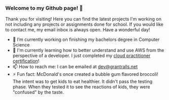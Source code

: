 ### Welcome to my Github page! 👋

Thank you for visiting! Here you can find the latest projects I'm working on not including any projects or assignments done for school. If you would like to contact me, my email inbox is always open. Have a wonderful day!

- 🔭 I’m currently working on finishing my bachelors degree in Computer Science
- 🌱 I'm currently learning how to better understand and use AWS from the perspective of a developer. I just completed my [cloud practitioner certification](https://www.credly.com/badges/8c72ff16-65ba-4070-b784-ae008729fc0e/linked_in)!
- 📫 How to reach me: I can be emailed at dev@grantralls.net
- ⚡️ Fun fact: McDonald's once created a bubble gum flavored broccoli! The intent was to get kids to eat healthier. It didn't pass the testing phase. When they tested it to see the reactions of kids, they were "confused" by the taste.

<!--
**grantralls/grantralls** is a ✨ _special_ ✨ repository because its `README.md` (this file) appears on your GitHub profile.

Here are some ideas to get you started:

- 🔭 I’m currently working on ...
- 🌱 I’m currently learning ...
- 👯 I’m looking to collaborate on ...
- 🤔 I’m looking for help with ...
- 💬 Ask me about ...
- 📫 How to reach me: ...
- 😄 Pronouns: ...
- ⚡ Fun fact: ...
-->
